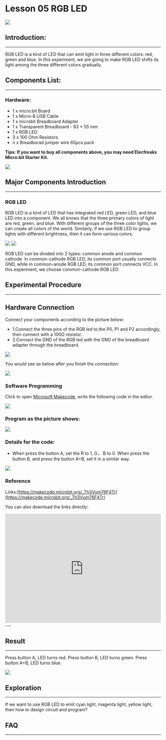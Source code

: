 # Lesson 05 RGB LED 

 ![](./images/mEAx3Tx.jpg)  

## Introduction:
---
RGB LED is a kind of LED that can emit light in three different colors: red, green and blue. In this experiment, we are going to make RGB LED  shifts its light among the three different colors gradually.

## Components List:
---
### Hardware:
- 1 x micro:bit Board
- 1 x Micro-B USB Cable
- 1 x microbit Breadboard Adapter
- 1 x Transparent Breadboard - 83 * 55 mm
- 1 x RGB LED
- 3 x 100 Ohm Resistors
- n x Breadborad jumper wire 65pcs pack

**Tips: If you want to buy all components above, you may need Elecfreaks Micro:bit Starter Kit.**

![](./images/W4tseua.jpg)

## Major Components Introduction
---
### RGB LED

RGB LED is a kind of LED that has integrated red LED, green LED, and blue LED into a component. We all knows that the three primary colors of light are red, green, and blue. With different groups of the three color lights, we can create all colors of the world. Similarly, if we use RGB LED to group lights with different brightness, then it can form various colors.  

![](./images/9VLb4LB.jpg)
![](./images/kaoHHJ2.jpg)

RGB LED can be divided into 2 types: common anode and common cathode. In common-cathode RGB LED, its common port usually connects GND, while in common-anode RGB LED, its common port connects VCC. In this experiment, we choose common-cathode RGB LED.

## Experimental Procedure
---
## Hardware Connection

Connect your components according to the picture below: 

- 1.Connect the three pins of the RGB led to the P0, P1 and P2 accordingly, then connect with a 100Ω resistor.
- 2.Connect the GND of the RGB led with the GND of the breadboard adapter through the breadboard.

![](./images/krrGHBs.jpg)

You would see as  below after you finish the connection: 

![](./images/DkfsnTs.jpg)

### Software Programming

Click to open [Microsoft Makecode](https://makecode.microbit.org/), write the following code in the editor.

![](./images/JHZUvh2.png)

### Program as the picture shows:

![](./images/iPoWv7j.png)

### Details for the code:
- When press the button A, set the R to 1, G， B to 0. When press the button B, and press the button A+B, set it in a similar way.

![](./images/mjt36BA.png)

### Reference
Links:[https://makecode.microbit.org/_Th3Vum76F4Tr](https://makecode.microbit.org/_Th3Vum76F4Tr)

You can also download the links directly:

<div style="position:relative;height:0;padding-bottom:70%;overflow:hidden;"><iframe style="position:absolute;top:0;left:0;width:100%;height:100%;" src="https://makecode.microbit.org/#pub:_Th3Vum76F4Tr" frameborder="0" sandbox="allow-popups allow-forms allow-scripts allow-same-origin"></iframe></div>  
---

## Result
---
Press button A, LED turns red. 
Press button B, LED turns green. 
Press button A+B, LED turns blue.

![](./images/fDTbmRK.gif)


## Exploration
---
If we want to use RGB LED to emit cyan light, magenta light, yellow light, then how to design circuit and program? 

## FAQ
---
